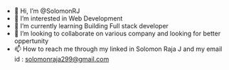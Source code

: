 - 👋 Hi, I’m @SolomonRJ
- 👀 I’m interested in Web Development
- 🌱 I’m currently learning Building Full stack developer
- 💞️ I’m looking to collaborate on various company and looking for better oppertunity
- 📫 How to reach me through my linked in Solomon Raja J and my email id : solomonraja299@gmail.com

<!---
SolomonRJ/SolomonRJ is a ✨ special ✨ repository because its `README.md` (this file) appears on your GitHub profile.
You can click the Preview link to take a look at your changes.
--->
